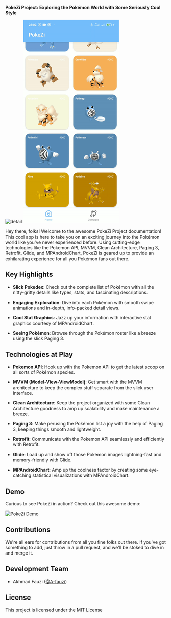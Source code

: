 **PokeZi Project: Exploring the Pokémon World with Some Seriously Cool Style**

<img src="image/home.gif" alt="detail" width="300"/>
<img src="image/detail.gif" alt="detail" width="300"/>

Hey there, folks! Welcome to the awesome PokeZi Project documentation! This cool app is here to take you on an exciting journey into the Pokémon world like you've never experienced before. Using cutting-edge technologies like the Pokemon API, MVVM, Clean Architecture, Paging 3, Retrofit, Glide, and MPAndroidChart, PokeZi is geared up to provide an exhilarating experience for all you Pokémon fans out there.

## Key Highlights

- **Slick Pokedex**: Check out the complete list of Pokémon with all the nitty-gritty details like types, stats, and fascinating descriptions.

- **Engaging Exploration**: Dive into each Pokémon with smooth swipe animations and in-depth, info-packed detail views.

- **Cool Stat Graphics**: Jazz up your information with interactive stat graphics courtesy of MPAndroidChart.

- **Seeing Pokémon**: Browse through the Pokémon roster like a breeze using the slick Paging 3.

## Technologies at Play

- **Pokemon API**: Hook up with the Pokemon API to get the latest scoop on all sorts of Pokémon species.

- **MVVM (Model-View-ViewModel)**: Get smart with the MVVM architecture to keep the complex stuff separate from the slick user interface.

- **Clean Architecture**: Keep the project organized with some Clean Architecture goodness to amp up scalability and make maintenance a breeze.

- **Paging 3**: Make perusing the Pokémon list a joy with the help of Paging 3, keeping things smooth and lightweight.

- **Retrofit**: Communicate with the Pokemon API seamlessly and efficiently with Retrofit.

- **Glide**: Load up and show off those Pokémon images lightning-fast and memory-friendly with Glide.

- **MPAndroidChart**: Amp up the coolness factor by creating some eye-catching statistical visualizations with MPAndroidChart.

## Demo

Curious to see PokeZi in action? Check out this awesome demo:

![PokeZi Demo](link_to_demo_gif)

## Contributions

We're all ears for contributions from all you fine folks out there. If you've got something to add, just throw in a pull request, and we'll be stoked to dive in and merge it.

## Development Team

- Akhmad Fauzi ([@A-fauzi](https://github.com/A-fauzi))

## License

This project is licensed under the MIT License
